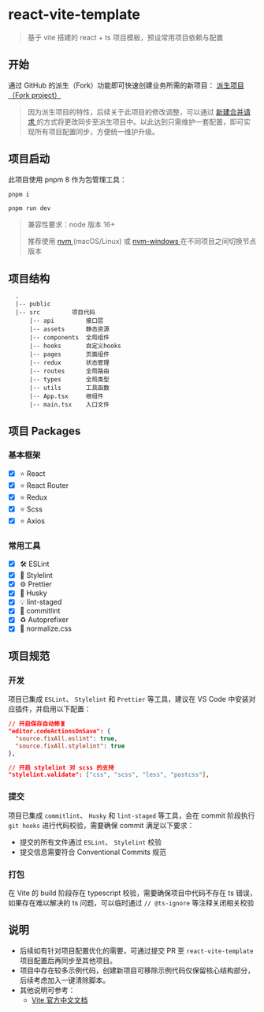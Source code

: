 # react-vite-template

> 基于 vite 搭建的 react + ts 项目模板，预设常用项目依赖与配置

## 开始

通过 GitHub 的派生（Fork）功能即可快速创建业务所需的新项目： [ 派生项目（Fork project） ](https://github.com/xvweimin/react-vite-template/fork)

> 因为派生项目的特性，后续关于此项目的修改调整，可以通过 [ 新建合并请求 ](https://github.com/xvweimin/react-vite-template/compare) 的方式将更改同步至派生项目中。以此达到只需维护一套配置，即可实现所有项目配置同步，方便统一维护升级。

## 项目启动

此项目使用 pnpm 8 作为包管理工具：

```bash
pnpm i

pnpm run dev
```

> 兼容性要求：node 版本 16+
>
> 推荐使用 [ nvm ](https://github.com/creationix/nvm#installation) (macOS/Linux) 或 [ nvm-windows ](https://github.com/coreybutler/nvm-windows#node-version-manager-nvm-for-windows) 在不同项目之间切换节点版本

## 项目结构

```
  -
  |-- public
  |-- src         项目代码
      |-- api         接口层
      |-- assets      静态资源
      |-- components  全局组件
      |-- hooks       自定义hooks
      |-- pages       页面组件
      |-- redux       状态管理
      |-- routes      全局路由
      |-- types       全局类型
      |-- utils       工具函数
      |-- App.tsx     根组件
      |-- main.tsx    入口文件
```

## 项目 Packages

### 基本框架

- [x] ⭐️ React
- [x] ⭐️ React Router
- [x] ⭐️ Redux
- [x] ⭐️ Scss
- [x] ⭐️ Axios

### 常用工具

- [x] 🛠️ ESLint
- [x] 🔧 Stylelint
- [x] ⚙️ Prettier
- [x] 🎁 Husky
- [x] 💡 lint-staged
- [x] 📝 commitlint
- [x] ♻️ Autoprefixer
- [x] 🎨 normalize.css

## 项目规范

### 开发

项目已集成 `ESLint`、 `Stylelint` 和 `Prettier` 等工具，建议在 VS Code 中安装对应插件，并启用以下配置：

```json
// 开启保存自动修复
"editor.codeActionsOnSave": {
  "source.fixAll.eslint": true,
  "source.fixAll.stylelint": true
},

// 开启 stylelint 对 scss 的支持
"stylelint.validate": ["css", "scss", "less", "postcss"],
```

### 提交

项目已集成 `commitlint`、 `Husky` 和 `lint-staged` 等工具，会在 commit 阶段执行 `git hooks` 进行代码校验，需要确保 commit 满足以下要求：

- 提交的所有文件通过 `ESLint`、 `Stylelint` 校验
- 提交信息需要符合 Conventional Commits 规范

### 打包

在 Vite 的 build 阶段存在 typescript 校验，需要确保项目中代码不存在 ts 错误，如果存在难以解决的 ts 问题，可以临时通过 `// @ts-ignore` 等注释关闭相关校验

## 说明

- 后续如有针对项目配置优化的需要，可通过提交 PR 至 `react-vite-template` 项目配置后再同步至其他项目。
- 项目中存在较多示例代码，创建新项目可移除示例代码仅保留核心结构部分，后续考虑加入一键清除脚本。
- 其他说明可参考：
  - [ Vite 官方中文文档 ](https://cn.vitejs.dev/)
